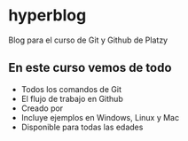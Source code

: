 # hyperblog
Blog para el curso de Git y Github de Platzy 

## En este curso vemos de todo
* Todos los comandos de Git
* El flujo de trabajo en Github
* Creado por 
* Incluye ejemplos en Windows, Linux y Mac
* Disponible para todas las edades 
